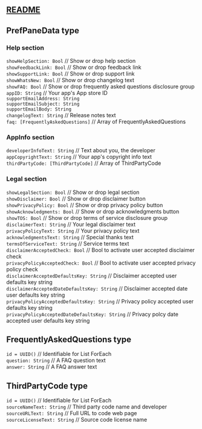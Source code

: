 ## [README](README.md)

## PrefPaneData type
### Help section
`showHelpSection: Bool` // Show or drop help section  
`showFeedbackLink: Bool` // Show or drop feedback link  
`showSupportLink: Bool` // Show or drop support link  
`showWhatsNew: Bool` // Show or drop changelog text  
`showFAQ: Bool` // Show or drop frequently asked questions disclosure group  
`appID: String` // Your app's App store ID  
`supportEmailAddress: String`  
`supportEmailSubject: String`  
`supportEmailBody: String`  
`changelogText: String` // Release notes text  
`faq: [FrequentlyAskedQuestions]` // Array of FrequentlyAskedQuestions  
### AppInfo section
`developerInfoText: String` // Text about you, the developer  
`appCopyrightText: String` // Your app's copyright info text  
`thirdPartyCode: [ThirdPartyCode]` // Array of ThirdPartyCode  
### Legal section
`showLegalSection: Bool` // Show or drop legal section  
`showDisclaimer: Bool` // Show or drop disclaimer button  
`showPrivacyPolicy: Bool` // Show or drop privacy policy button  
`showAcknowledgments: Bool` // Show or drop acknowledgments button  
`showTOS: Bool` // Show or drop terms of service disclosure group  
`disclaimerText: String` // Your legal disclaimer text  
`privacyPolicyText: String` // Your privacy policy text   
`acknowledgmentsText: String` // Special thanks text  
`termsOfServiceText: String` // Service terms text  
`disclaimerAcceptedCheck: Bool` // Bool to activate user accepted disclaimer check  
`privacyPolicyAcceptedCheck: Bool` // Bool to activate user accepted privacy policy check  
`disclaimerAcceptedDefaultsKey: String` // Disclaimer accepted user defaults key string  
`disclaimerAcceptedDateDefaultsKey: String` // Disclaimer accepted date user defaults key string  
`privacyPolicyAcceptedDefaultsKey: String` // Privacy policy accepted user defaults key string  
`privacyPolicyAcceptedDateDefaultsKey: String` // Privacy polcy date accepted user defaults key string  

## FrequentlyAskedQuestions type
`id = UUID()` // Identifiable for List ForEach  
`question: String` // A FAQ question text  
`answer: String` // A FAQ answer text  

## ThirdPartyCode type
`id = UUID()` // Identifiable for List ForEach  
`sourceNameText: String` // Third party code name and developer  
`sourceURLText: String` // Full URL to code web page  
`sourceLicenseText: String` // Source code license name  
